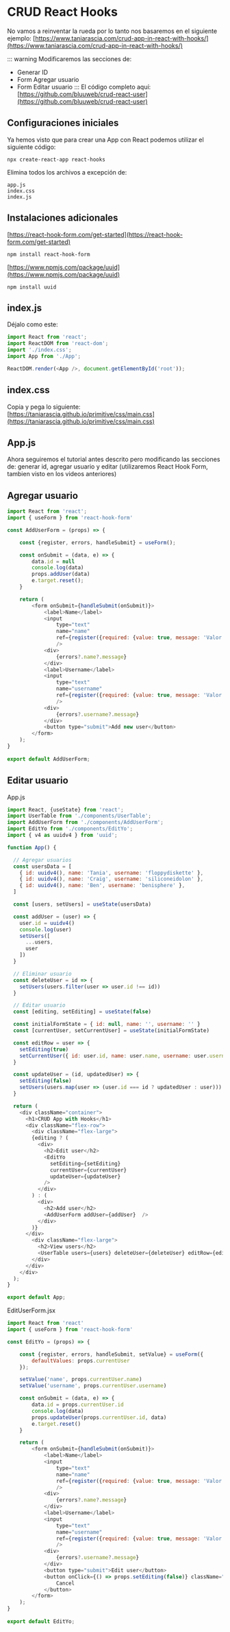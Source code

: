 # CRUD React Hooks
No vamos a reinventar la rueda por lo tanto nos basaremos en el siguiente ejemplo: [https://www.taniarascia.com/crud-app-in-react-with-hooks/](https://www.taniarascia.com/crud-app-in-react-with-hooks/)

::: warning Modificaremos las secciones de: 
- Generar ID
- Form Agregar usuario
- Form Editar usuario
:::
El código completo aquí: [https://github.com/bluuweb/crud-react-user](https://github.com/bluuweb/crud-react-user)

## Configuraciones iniciales
Ya hemos visto que para crear una App con React podemos utilizar el siguiente código:

```
npx create-react-app react-hooks
```

Elimina todos los archivos a excepción de:

```
app.js
index.css
index.js
```

## Instalaciones adicionales

[https://react-hook-form.com/get-started](https://react-hook-form.com/get-started)
```
npm install react-hook-form
```

[https://www.npmjs.com/package/uuid](https://www.npmjs.com/package/uuid)
```
npm install uuid
```

## index.js
Déjalo como este:
```js
import React from 'react';
import ReactDOM from 'react-dom';
import './index.css';
import App from './App';

ReactDOM.render(<App />, document.getElementById('root'));
```

## index.css
Copia y pega lo siguiente: [https://taniarascia.github.io/primitive/css/main.css](https://taniarascia.github.io/primitive/css/main.css)

## App.js
Ahora seguiremos el tutorial antes descrito pero modificando las secciones de: generar id, agregar usuario y editar (utilizaremos React Hook Form, tambien visto en los videos anteriores)

## Agregar usuario
```js
import React from 'react';
import { useForm } from 'react-hook-form'

const AddUserForm = (props) => {

    const {register, errors, handleSubmit} = useForm();

    const onSubmit = (data, e) => {
        data.id = null
        console.log(data)
        props.addUser(data)
        e.target.reset();
    }

    return (
        <form onSubmit={handleSubmit(onSubmit)}>
            <label>Name</label>
            <input 
                type="text" 
                name="name"
                ref={register({required: {value: true, message: 'Valor requerido'}})}
                />
            <div>
                {errors?.name?.message}
            </div>
            <label>Username</label>
            <input 
                type="text" 
                name="username" 
                ref={register({required: {value: true, message: 'Valor requerido'}})}
                />
            <div>
                {errors?.username?.message}
            </div>
            <button type="submit">Add new user</button>
        </form>
    );
}
 
export default AddUserForm;
```

## Editar usuario
App.js
```js
import React, {useState} from 'react';
import UserTable from './components/UserTable';
import AddUserForm from './components/AddUserForm';
import EditYo from './components/EditYo';
import { v4 as uuidv4 } from 'uuid';

function App() {

  // Agregar usuarios
  const usersData = [
    { id: uuidv4(), name: 'Tania', username: 'floppydiskette' },
    { id: uuidv4(), name: 'Craig', username: 'siliconeidolon' },
    { id: uuidv4(), name: 'Ben', username: 'benisphere' },
  ]

  const [users, setUsers] = useState(usersData)

  const addUser = (user) => {
    user.id = uuidv4()
    console.log(user)
    setUsers([
      ...users,
      user
    ])
  }

  // Eliminar usuario
  const deleteUser = id => {
    setUsers(users.filter(user => user.id !== id))
  }

  // Editar usuario
  const [editing, setEditing] = useState(false)

  const initialFormState = { id: null, name: '', username: '' }
  const [currentUser, setCurrentUser] = useState(initialFormState)

  const editRow = user => {
    setEditing(true) 
    setCurrentUser({ id: user.id, name: user.name, username: user.username })
  }

  const updateUser = (id, updatedUser) => {
    setEditing(false)
    setUsers(users.map(user => (user.id === id ? updatedUser : user)))
  }

  return (
    <div className="container">
      <h1>CRUD App with Hooks</h1>
      <div className="flex-row">
        <div className="flex-large">
        {editing ? (
          <div>
            <h2>Edit user</h2>
            <EditYo 
              setEditing={setEditing}
              currentUser={currentUser}
              updateUser={updateUser}
            />
          </div>
        ) : (
          <div>
            <h2>Add user</h2>
            <AddUserForm addUser={addUser}  />
          </div>
        )}
      </div>
        <div className="flex-large">
          <h2>View users</h2>
          <UserTable users={users} deleteUser={deleteUser} editRow={editRow} />
        </div>
      </div>
    </div>
  );
}

export default App;
```

EditUserForm.jsx
```js
import React from 'react'
import { useForm } from 'react-hook-form'

const EditYo = (props) => {

    const {register, errors, handleSubmit, setValue} = useForm({
        defaultValues: props.currentUser
    });

    setValue('name', props.currentUser.name)
    setValue('username', props.currentUser.username)

    const onSubmit = (data, e) => {
        data.id = props.currentUser.id
        console.log(data)
        props.updateUser(props.currentUser.id, data)
        e.target.reset()
    }

    return (
        <form onSubmit={handleSubmit(onSubmit)}>
            <label>Name</label>
            <input 
                type="text" 
                name="name"
                ref={register({required: {value: true, message: 'Valor requerido'}})}
                />
            <div>
                {errors?.name?.message}
            </div>
            <label>Username</label>
            <input 
                type="text" 
                name="username" 
                ref={register({required: {value: true, message: 'Valor requerido'}})}
                />
            <div>
                {errors?.username?.message}
            </div>
            <button type="submit">Edit user</button>
            <button onClick={() => props.setEditing(false)} className="button muted-button">
                Cancel
            </button>
        </form>
    );
}
 
export default EditYo;
```


